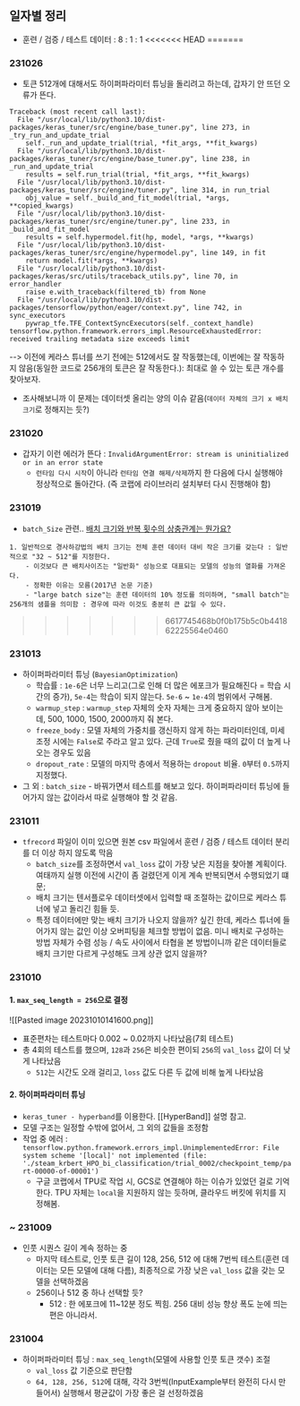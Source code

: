 ## 일자별 정리

- 훈련 / 검증 / 테스트 데이터 : 8 : 1 : 1
<<<<<<< HEAD
=======

### 231026
- 토큰 512개에 대해서도 하이퍼파라미터 튜닝을 돌리려고 하는데, 갑자기 안 뜨던 오류가 뜬다. 
```
Traceback (most recent call last):
  File "/usr/local/lib/python3.10/dist-packages/keras_tuner/src/engine/base_tuner.py", line 273, in _try_run_and_update_trial
    self._run_and_update_trial(trial, *fit_args, **fit_kwargs)
  File "/usr/local/lib/python3.10/dist-packages/keras_tuner/src/engine/base_tuner.py", line 238, in _run_and_update_trial
    results = self.run_trial(trial, *fit_args, **fit_kwargs)
  File "/usr/local/lib/python3.10/dist-packages/keras_tuner/src/engine/tuner.py", line 314, in run_trial
    obj_value = self._build_and_fit_model(trial, *args, **copied_kwargs)
  File "/usr/local/lib/python3.10/dist-packages/keras_tuner/src/engine/tuner.py", line 233, in _build_and_fit_model
    results = self.hypermodel.fit(hp, model, *args, **kwargs)
  File "/usr/local/lib/python3.10/dist-packages/keras_tuner/src/engine/hypermodel.py", line 149, in fit
    return model.fit(*args, **kwargs)
  File "/usr/local/lib/python3.10/dist-packages/keras/src/utils/traceback_utils.py", line 70, in error_handler
    raise e.with_traceback(filtered_tb) from None
  File "/usr/local/lib/python3.10/dist-packages/tensorflow/python/eager/context.py", line 742, in sync_executors
    pywrap_tfe.TFE_ContextSyncExecutors(self._context_handle)
tensorflow.python.framework.errors_impl.ResourceExhaustedError: received trailing metadata size exceeds limit
```
--> 이전에 케라스 튜너를 쓰기 전에는 512에서도 잘 작동했는데, 이번에는 잘 작동하지 않음(동일한 코드로 256개의 토큰은 잘 작동한다.): 최대로 쓸 수 있는 토큰 개수를 찾아보자.
- 조사해보니까 이 문제는 데이터셋 올리는 양의 이슈 같음(`데이터 자체의 크기 x 배치 크기`로 정해지는 듯?)

### 231020
- 갑자기 이런 에러가 뜬다 : `InvalidArgumentError: stream is uninitialized or in an error state`
	- `런타임 다시 시작`이 아니라 `런타임 연결 해제/삭제`까지 한 다음에 다시 실행해야 정상적으로 돌아간다. (즉 코랩에 라이브러리 설치부터 다시 진행해야 함)
### 231019
- `batch_Size` 관련.. [배치 크기와 반복 횟수의 상충관계는 뭔가요?](https://stats.stackexchange.com/questions/164876/what-is-the-trade-off-between-batch-size-and-number-of-iterations-to-train-a-neu)
```
1. 일반적으로 경사하강법의 배치 크기는 전체 훈련 데이터 대비 작은 크기를 갖는다 : 일반적으로 "32 ~ 512"를 지정한다.
	- 이것보다 큰 배치사이즈는 "일반화" 성능으로 대표되는 모델의 성능의 열화를 가져온다.
	- 정확한 이유는 모름(2017년 논문 기준)
	- "large batch size"는 훈련 데이터의 10% 정도를 의미하며, "small batch"는 256개의 샘플을 의미함 : 경우에 따라 이것도 충분히 큰 값일 수 있다.
```

>>>>>>> 6617745468b0f0b175b5c0b441862225564e0460
### 231013
- 하이퍼파라미터 튜닝 (`BayesianOptimization`)
	- 학습률 : `1e-6`은 너무 느리고(그로 인해 더 많은 에포크가 필요해진다 = 학습 시간의 증가), `5e-4`는 학습이 되지 않는다. `5e-6` ~ `1e-4`의 범위에서 구해봄.
	- `warmup_step` : `warmup_step` 자체의 숫자 자체는 크게 중요하지 않아 보이는데,  500, 1000, 1500, 2000까지 줘 본다.
	- `freeze_body` : 모델 자체의 가중치를 갱신하지 않게 하는 파라미터인데, 미세 조정 시에는 `False`로 주라고 알고 있다. 근데 `True`로 줬을 때의 값이 더 높게 나오는 경우도 있음
	- `dropout_rate` : 모델의 마지막 층에서 적용하는 `dropout` 비율. `0`부터 `0.5`까지 지정했다.
- 그 외 : `batch_size` - 바꿔가면서 테스트를 해보고 있다. 하이퍼파라미터 튜닝에 들어가지 않는 값이라서 따로 실행해야 할 것 같음.
### 231011
- `tfrecord` 파일이 이미 있으면 원본 csv 파일에서 훈련 / 검증 / 테스트 데이터 분리를 더 이상 하지 않도록 막음
	- `batch_size`를 조정하면서 `val_loss` 값이 가장 낮은 지점을 찾아볼 계획이다. 여태까지 실행 이전에 시간이 좀 걸렸던게 이게 계속 반복되면서 수행되었기 떄문;
	- 배치 크기는 텐서플로우 데이터셋에서 입력할 때 조절하는 값이므로 케라스 튜너에 넣고 돌리긴 힘들 듯.
	- 특정 데이터에만 맞는 배치 크기가 나오지 않을까? 싶긴 한데, 케라스 튜너에 들어가지 않는 값인 이상 오버피팅을 체크할 방법이 없음. 미니 배치로 구성하는 방법 자체가 수렴 성능 / 속도 사이에서 타협을 본 방법이니까 같은 데이터들로 배치 크기만 다르게 구성해도 크게 상관 없지 않을까?
### 231010 

#### 1. `max_seq_length = 256`으로 결정
![[Pasted image 20231010141600.png]]
- 표준편차는 테스트마다 0.002 ~ 0.02까지 나타났음(7회 테스트)
- 총 4회의 테스트를 했으며, `128`과 `256`은 비슷한 편이되 `256`의 `val_loss` 값이 더 낮게 나타났음
	- `512`는 시간도 오래 걸리고, `loss` 값도 다른 두 값에 비해 높게 나타났음

#### 2. 하이퍼파라미터 튜닝
- `keras_tuner - hyperband`를 이용한다. [[HyperBand]] 설명 참고.
- 모델 구조는 일정할 수밖에 없어서, 그 외의 값들을 조정함
- 작업 중 에러 : `tensorflow.python.framework.errors_impl.UnimplementedError: File system scheme '[local]' not implemented (file: './steam_krbert_HPO_bi_classification/trial_0002/checkpoint_temp/part-00000-of-00001')` 
	- 구글 코랩에서 TPU로 작업 시, GCS로 연결해야 하는 이슈가 있었던 걸로 기억한다. TPU 자체는 `local`을 지원하지 않는 듯하며, 클라우드 버킷에 위치를 지정해봄.

### ~ 231009
- 인풋 시퀀스 길이 계속 정하는 중
	- 마지막 테스트로, 인풋 토큰 길이 128, 256, 512 에 대해 7번씩 테스트(훈련 데이터는 모든 모델에 대해 다름), 최종적으로 가장 낮은 `val_loss` 값을 갖는 모델을 선택하겠음
	- 256이나 512 중 하나 선택할 듯?
		- 512 : 한 에포크에 11~12분 정도 찍힘. 256 대비 성능 향상 폭도 눈에 띄는 편은 아니라서.


### 231004
- 하이퍼파라미터 튜닝 : `max_seq_length`(모델에 사용할 인풋 토큰 갯수) 조절
	- `val_loss` 값 기준으로 판단함
	- `64, 128, 256, 512`에 대해, 각각 3번씩(InputExample부터 완전히 다시 만들어서) 실행해서 평균값이 가장 좋은 걸 선정하겠음